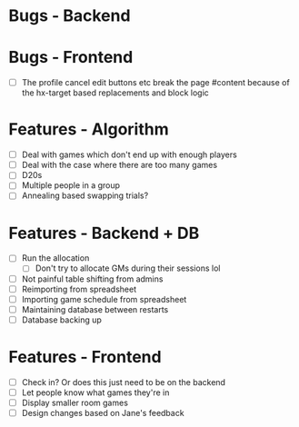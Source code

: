 # Bugs - Backend

# Bugs - Frontend

- [ ] The profile cancel edit buttons etc break the page #content because of the hx-target based replacements and block logic

# Features - Algorithm

- [ ] Deal with games which don't end up with enough players
- [ ] Deal with the case where there are too many games
- [ ] D20s
- [ ] Multiple people in a group
- [ ] Annealing based swapping trials?

# Features - Backend + DB

- [ ] Run the allocation
  - [ ] Don't try to allocate GMs during their sessions lol
- [ ] Not painful table shifting from admins
- [ ] Reimporting from spreadsheet
- [ ] Importing game schedule from spreadsheet
- [ ] Maintaining database between restarts
- [ ] Database backing up

# Features - Frontend

- [ ] Check in? Or does this just need to be on the backend
- [ ] Let people know what games they're in
- [ ] Display smaller room games
- [ ] Design changes based on Jane's feedback
